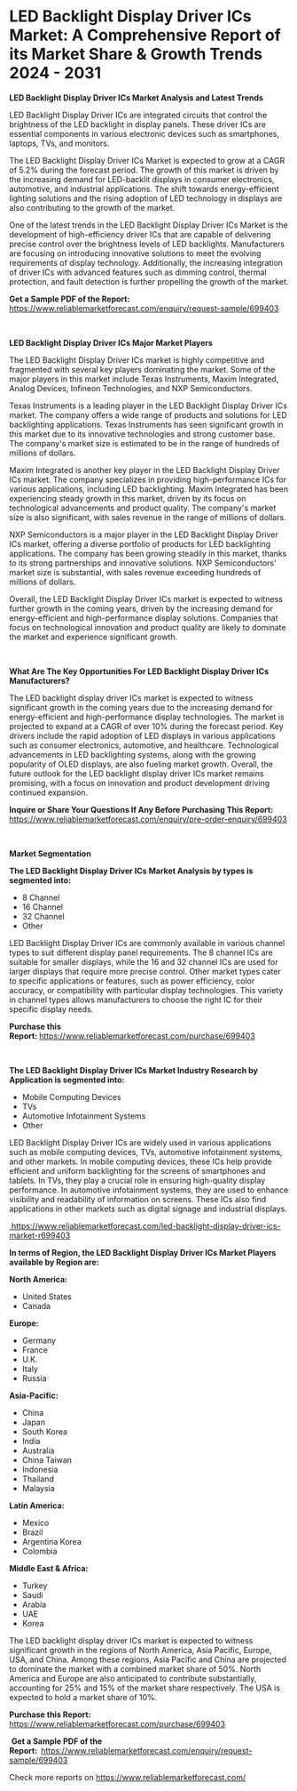 <p><h1>LED Backlight Display Driver ICs Market: A Comprehensive Report of its Market Share & Growth Trends 2024 - 2031</h1></p><p><strong>LED Backlight Display Driver ICs Market Analysis and Latest Trends</strong></p>
<p><p>LED Backlight Display Driver ICs are integrated circuits that control the brightness of the LED backlight in display panels. These driver ICs are essential components in various electronic devices such as smartphones, laptops, TVs, and monitors.</p><p>The LED Backlight Display Driver ICs Market is expected to grow at a CAGR of 5.2% during the forecast period. The growth of this market is driven by the increasing demand for LED-backlit displays in consumer electronics, automotive, and industrial applications. The shift towards energy-efficient lighting solutions and the rising adoption of LED technology in displays are also contributing to the growth of the market.</p><p>One of the latest trends in the LED Backlight Display Driver ICs Market is the development of high-efficiency driver ICs that are capable of delivering precise control over the brightness levels of LED backlights. Manufacturers are focusing on introducing innovative solutions to meet the evolving requirements of display technology. Additionally, the increasing integration of driver ICs with advanced features such as dimming control, thermal protection, and fault detection is further propelling the growth of the market.</p></p>
<p><strong>Get a Sample PDF of the Report:&nbsp;</strong> <a href="https://www.reliablemarketforecast.com/enquiry/request-sample/699403">https://www.reliablemarketforecast.com/enquiry/request-sample/699403</a></p>
<p>&nbsp;</p>
<p><strong>LED Backlight Display Driver ICs Major Market Players</strong></p>
<p><p>The LED Backlight Display Driver ICs market is highly competitive and fragmented with several key players dominating the market. Some of the major players in this market include Texas Instruments, Maxim Integrated, Analog Devices, Infineon Technologies, and NXP Semiconductors.</p><p>Texas Instruments is a leading player in the LED Backlight Display Driver ICs market. The company offers a wide range of products and solutions for LED backlighting applications. Texas Instruments has seen significant growth in this market due to its innovative technologies and strong customer base. The company's market size is estimated to be in the range of hundreds of millions of dollars.</p><p>Maxim Integrated is another key player in the LED Backlight Display Driver ICs market. The company specializes in providing high-performance ICs for various applications, including LED backlighting. Maxim Integrated has been experiencing steady growth in this market, driven by its focus on technological advancements and product quality. The company's market size is also significant, with sales revenue in the range of millions of dollars.</p><p>NXP Semiconductors is a major player in the LED Backlight Display Driver ICs market, offering a diverse portfolio of products for LED backlighting applications. The company has been growing steadily in this market, thanks to its strong partnerships and innovative solutions. NXP Semiconductors' market size is substantial, with sales revenue exceeding hundreds of millions of dollars.</p><p>Overall, the LED Backlight Display Driver ICs market is expected to witness further growth in the coming years, driven by the increasing demand for energy-efficient and high-performance display solutions. Companies that focus on technological innovation and product quality are likely to dominate the market and experience significant growth.</p></p>
<p>&nbsp;</p>
<p><strong>What Are The Key Opportunities For LED Backlight Display Driver ICs Manufacturers?</strong></p>
<p><p>The LED backlight display driver ICs market is expected to witness significant growth in the coming years due to the increasing demand for energy-efficient and high-performance display technologies. The market is projected to expand at a CAGR of over 10% during the forecast period. Key drivers include the rapid adoption of LED displays in various applications such as consumer electronics, automotive, and healthcare. Technological advancements in LED backlighting systems, along with the growing popularity of OLED displays, are also fueling market growth. Overall, the future outlook for the LED backlight display driver ICs market remains promising, with a focus on innovation and product development driving continued expansion.</p></p>
<p><strong>Inquire or Share Your Questions If Any Before Purchasing This Report:</strong> <a href="https://www.reliablemarketforecast.com/enquiry/pre-order-enquiry/699403">https://www.reliablemarketforecast.com/enquiry/pre-order-enquiry/699403</a></p>
<p>&nbsp;</p>
<p><strong>Market Segmentation</strong></p>
<p><strong>The LED Backlight Display Driver ICs Market Analysis by types is segmented into:</strong></p>
<p><ul><li>8 Channel</li><li>16 Channel</li><li>32 Channel</li><li>Other</li></ul></p>
<p><p>LED Backlight Display Driver ICs are commonly available in various channel types to suit different display panel requirements. The 8 channel ICs are suitable for smaller displays, while the 16 and 32 channel ICs are used for larger displays that require more precise control. Other market types cater to specific applications or features, such as power efficiency, color accuracy, or compatibility with particular display technologies. This variety in channel types allows manufacturers to choose the right IC for their specific display needs.</p></p>
<p><strong>Purchase this Report:&nbsp;</strong><a href="https://www.reliablemarketforecast.com/purchase/699403">https://www.reliablemarketforecast.com/purchase/699403</a></p>
<p>&nbsp;</p>
<p><strong>The LED Backlight Display Driver ICs Market Industry Research by Application is segmented into:</strong></p>
<p><ul><li>Mobile Computing Devices</li><li>TVs</li><li>Automotive Infotainment Systems</li><li>Other</li></ul></p>
<p><p>LED Backlight Display Driver ICs are widely used in various applications such as mobile computing devices, TVs, automotive infotainment systems, and other markets. In mobile computing devices, these ICs help provide efficient and uniform backlighting for the screens of smartphones and tablets. In TVs, they play a crucial role in ensuring high-quality display performance. In automotive infotainment systems, they are used to enhance visibility and readability of information on screens. These ICs also find applications in other markets such as digital signage and industrial displays.</p></p>
<p><a href="https://www.reliablemarketforecast.com/led-backlight-display-driver-ics-market-r699403">&nbsp;https://www.reliablemarketforecast.com/led-backlight-display-driver-ics-market-r699403</a></p>
<p><strong>In terms of Region, the LED Backlight Display Driver ICs Market Players available by Region are:</strong></p>
<p>
    <p> <strong> North America: </strong>
        <ul>
            <li>United States</li>
            <li>Canada</li>
        </ul>
        </p> 
    <p> <strong> Europe: </strong>
        <ul>
            <li>Germany</li>
            <li>France</li>
            <li>U.K.</li>
            <li>Italy</li>
            <li>Russia</li>
        </ul>
        </p> 
    <p> <strong> Asia-Pacific: </strong>
        <ul>
            <li>China</li>
            <li>Japan</li>
            <li>South Korea</li>
            <li>India</li>
            <li>Australia</li>
            <li>China Taiwan</li>
            <li>Indonesia</li>
            <li>Thailand</li>
            <li>Malaysia</li>
        </ul>
        </p> 
    <p> <strong> Latin America: </strong>
        <ul>
            <li>Mexico</li>
            <li>Brazil</li>
            <li>Argentina Korea</li>
            <li>Colombia</li>
        </ul>
        </p> 
    <p> <strong> Middle East & Africa: </strong>
        <ul>
            <li>Turkey</li>
            <li>Saudi</li>
            <li>Arabia</li>
            <li>UAE</li>
            <li>Korea</li>
        </ul>
    </p>
    </p>
<p><p>The LED backlight display driver ICs market is expected to witness significant growth in the regions of North America, Asia Pacific, Europe, USA, and China. Among these regions, Asia Pacific and China are projected to dominate the market with a combined market share of 50%. North America and Europe are also anticipated to contribute substantially, accounting for 25% and 15% of the market share respectively. The USA is expected to hold a market share of 10%.</p></p>
<p><strong>Purchase this Report: </strong><a href="https://www.reliablemarketforecast.com/purchase/699403">https://www.reliablemarketforecast.com/purchase/699403</a></p>
<p>&nbsp;<strong>Get a Sample PDF of the Report:&nbsp;&nbsp;</strong><a href="https://www.reliablemarketforecast.com/enquiry/request-sample/699403">https://www.reliablemarketforecast.com/enquiry/request-sample/699403</a></p>
<p><strong></strong></p>
<p>Check more reports on <a href="https://www.reliablemarketforecast.com/">https://www.reliablemarketforecast.com/</a></p>
